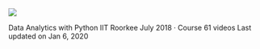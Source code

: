 <img src="https://i.ytimg.com/vi/4SJ7bEILPJk/hqdefault.jpg?sqp=-oaymwEXCNACELwBSFryq4qpAwkIARUAAIhCGAE=&rs=AOn4CLCpit_5Cii8hxlaBb3MyX9p2uL5-g" style="max-width: 100%; height: auto;">

Data Analytics with Python
IIT Roorkee July 2018 · 
Course
61 videos Last updated on Jan 6, 2020
